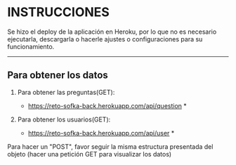 # INSTRUCCIONES

Se hizo el deploy de la aplicación en Heroku, por lo que no es necesario ejecutarla, descargarla o hacerle ajustes o configuraciones para su funcionamiento.

---

## Para obtener los datos

1. Para obtener las preguntas(GET):

   - https://reto-sofka-back.herokuapp.com/api/question \*

2. Para obtener los usuarios(GET):
   - https://reto-sofka-back.herokuapp.com/api/user \*

Para hacer un "POST", favor seguir la misma estructura presentada del objeto (hacer una petición GET para visualizar los datos)
